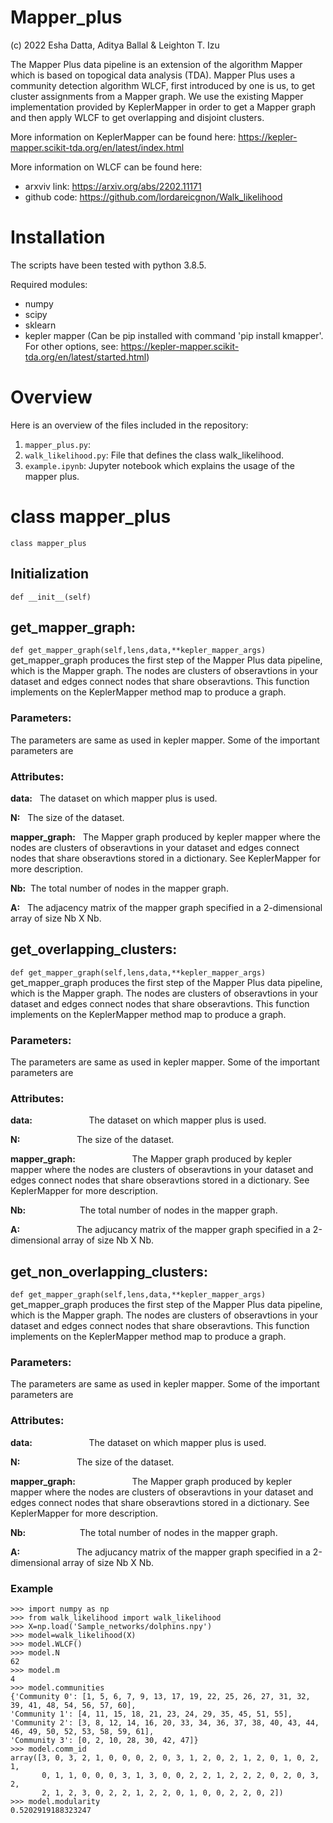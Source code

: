 # Mapper_plus

(c) 2022 Esha Datta, Aditya Ballal & Leighton T. Izu

The Mapper Plus data pipeline is an extension of the algorithm Mapper which is based on topogical data analysis (TDA). Mapper Plus uses a community detection algorithm WLCF, first introduced by one is us, to get cluster assignments from a Mapper graph. We use the existing Mapper implementation provided by KeplerMapper in order to get a Mapper graph and then apply WLCF to get overlapping and disjoint clusters. 

More information on KeplerMapper can be found here: https://kepler-mapper.scikit-tda.org/en/latest/index.html

More information on WLCF can be found here: 
- arxviv link: https://arxiv.org/abs/2202.11171
- github code: https://github.com/lordareicgnon/Walk_likelihood

# Installation

The scripts have been tested with python 3.8.5.

Required modules:
- numpy
- scipy
- sklearn
- kepler mapper (Can be pip installed with command 'pip install kmapper'. For other options, see: https://kepler-mapper.scikit-tda.org/en/latest/started.html)

# Overview

Here is an overview of the files included in the repository:
1. ```mapper_plus.py```: 
2. ```walk_likelihood.py```: File that defines the class walk_likelihood.
3. ```example.ipynb```: Jupyter notebook which explains the usage of the mapper plus.

# class mapper_plus

```class mapper_plus```
## Initialization
```def __init__(self)```

## get_mapper_graph:
```def get_mapper_graph(self,lens,data,**kepler_mapper_args)```
get_mapper_graph produces the first step of the Mapper Plus data pipeline, which is the Mapper graph. The nodes are clusters of obseravtions in your dataset and edges connect nodes that share obseravtions. This function implements on the KeplerMapper method map to produce a graph.


### Parameters: 
The parameters are same as used in kepler mapper. Some of the important parameters are

### Attributes:

__data:__ &nbsp; The dataset on which mapper plus is used.

__N:__	&nbsp; The size of the dataset.

__mapper_graph:__  &nbsp; The Mapper graph produced by kepler mapper where the nodes are clusters of obseravtions in your dataset and edges connect nodes that share obseravtions stored in a dictionary. See KeplerMapper for more description. 

__Nb:__&nbsp; The total number of nodes in the mapper graph.

__A:__ &nbsp; The adjacency matrix of the mapper graph specified in a 2-dimensional array of size Nb X Nb.

## get_overlapping_clusters:
```def get_mapper_graph(self,lens,data,**kepler_mapper_args)```
get_mapper_graph produces the first step of the Mapper Plus data pipeline, which is the Mapper graph. The nodes are clusters of obseravtions in your dataset and edges connect nodes that share obseravtions. This function implements on the KeplerMapper method map to produce a graph.


### Parameters: 
The parameters are same as used in kepler mapper. Some of the important parameters are

### Attributes:

__data:__ &nbsp; &nbsp; &nbsp; &nbsp; &nbsp; &nbsp; &nbsp; &nbsp; &nbsp; &nbsp; &nbsp; The dataset on which mapper plus is used.

__N:__	&nbsp; &nbsp; &nbsp; &nbsp; &nbsp; &nbsp; &nbsp; &nbsp; &nbsp; &nbsp; &nbsp; The size of the dataset.

__mapper_graph:__  &nbsp; &nbsp; &nbsp; &nbsp; &nbsp; &nbsp; &nbsp; &nbsp; &nbsp; &nbsp; &nbsp; The Mapper graph produced by kepler mapper where the nodes are clusters of obseravtions in your dataset and edges connect nodes that share obseravtions stored in a dictionary. See KeplerMapper for more description. 

__Nb:__&nbsp; &nbsp; &nbsp; &nbsp; &nbsp; &nbsp; &nbsp; &nbsp; &nbsp; &nbsp; &nbsp; The total number of nodes in the mapper graph.

__A:__ &nbsp; &nbsp; &nbsp; &nbsp; &nbsp; &nbsp; &nbsp; &nbsp; &nbsp; &nbsp; &nbsp; The adjucancy matrix of the mapper graph specified in a 2-dimensional array of size Nb X Nb.

## get_non_overlapping_clusters:
```def get_mapper_graph(self,lens,data,**kepler_mapper_args)```
get_mapper_graph produces the first step of the Mapper Plus data pipeline, which is the Mapper graph. The nodes are clusters of obseravtions in your dataset and edges connect nodes that share obseravtions. This function implements on the KeplerMapper method map to produce a graph.


### Parameters: 
The parameters are same as used in kepler mapper. Some of the important parameters are

### Attributes:

__data:__ &nbsp; &nbsp; &nbsp; &nbsp; &nbsp; &nbsp; &nbsp; &nbsp; &nbsp; &nbsp; &nbsp; The dataset on which mapper plus is used.

__N:__	&nbsp; &nbsp; &nbsp; &nbsp; &nbsp; &nbsp; &nbsp; &nbsp; &nbsp; &nbsp; &nbsp; The size of the dataset.

__mapper_graph:__  &nbsp; &nbsp; &nbsp; &nbsp; &nbsp; &nbsp; &nbsp; &nbsp; &nbsp; &nbsp; &nbsp; The Mapper graph produced by kepler mapper where the nodes are clusters of obseravtions in your dataset and edges connect nodes that share obseravtions stored in a dictionary. See KeplerMapper for more description. 

__Nb:__&nbsp; &nbsp; &nbsp; &nbsp; &nbsp; &nbsp; &nbsp; &nbsp; &nbsp; &nbsp; &nbsp; The total number of nodes in the mapper graph.

__A:__ &nbsp; &nbsp; &nbsp; &nbsp; &nbsp; &nbsp; &nbsp; &nbsp; &nbsp; &nbsp; &nbsp; The adjucancy matrix of the mapper graph specified in a 2-dimensional array of size Nb X Nb.



### Example

```
>>> import numpy as np
>>> from walk_likelihood import walk_likelihood
>>> X=np.load('Sample_networks/dolphins.npy')
>>> model=walk_likelihood(X)
>>> model.WLCF()
>>> model.N
62
>>> model.m
4
>>> model.communities
{'Community 0': [1, 5, 6, 7, 9, 13, 17, 19, 22, 25, 26, 27, 31, 32, 39, 41, 48, 54, 56, 57, 60], 
'Community 1': [4, 11, 15, 18, 21, 23, 24, 29, 35, 45, 51, 55], 
'Community 2': [3, 8, 12, 14, 16, 20, 33, 34, 36, 37, 38, 40, 43, 44, 46, 49, 50, 52, 53, 58, 59, 61], 
'Community 3': [0, 2, 10, 28, 30, 42, 47]}
>>> model.comm_id
array([3, 0, 3, 2, 1, 0, 0, 0, 2, 0, 3, 1, 2, 0, 2, 1, 2, 0, 1, 0, 2, 1,
       0, 1, 1, 0, 0, 0, 3, 1, 3, 0, 0, 2, 2, 1, 2, 2, 2, 0, 2, 0, 3, 2,
       2, 1, 2, 3, 0, 2, 2, 1, 2, 2, 0, 1, 0, 0, 2, 2, 0, 2])
>>> model.modularity
0.5202919188323247
```
